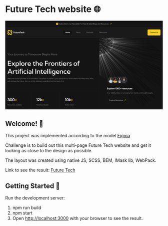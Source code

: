 # Future Tech website 🌐

![Design preview for the Future Tech website](./preview.jpg)

## Welcome! 👋

This project was implemented according to the model [Figma](https://www.figma.com/design/YzTDRV7OaSoeCUBNYaoCZV)

Challenge is to build out this multi-page Future Tech website and get it looking as close to the design as possible.

The layout was created using native JS, SCSS, BEM, IMask lib, WebPack.

Link to see the result: [Future Tech](https://dumkaguv.github.io/Future-Tech/)

## Getting Started 🚀

Run the development server:
1. npm run build
2. npm start
3. Open [http://localhost:3000](http://localhost:3000) with your browser to see the result.